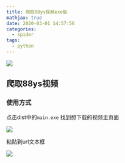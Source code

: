 ```yaml
---
title: 爬取88ys视频exe版
mathjax: true
date: 2020-03-01 14:57:56
categories:
  - spider
tags:
  - python
---
```


![](https://wx1.sinaimg.cn/mw690/0083TyOJly1gcefl0zsx6j30u0140kfn.jpg)

<!--less-->

## 爬取88ys视频

### 使用方式

点击dist中的``main.exe`` 找到想下载的视频主页面

![](https://wx1.sinaimg.cn/mw690/0083TyOJly1gcefjor7i5j31e50hdtg1.jpg)

粘贴到url文本框

![](https://wx4.sinaimg.cn/mw690/0083TyOJly1gcefk892quj30g40apdgo.jpg)